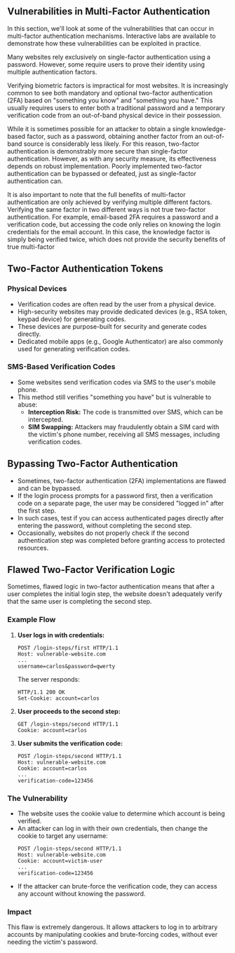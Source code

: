 ## Vulnerabilities in Multi-Factor Authentication

In this section, we'll look at some of the vulnerabilities that can occur in multi-factor authentication mechanisms. Interactive labs are available to demonstrate how these vulnerabilities can be exploited in practice.

Many websites rely exclusively on single-factor authentication using a password. However, some require users to prove their identity using multiple authentication factors.

Verifying biometric factors is impractical for most websites. It is increasingly common to see both mandatory and optional two-factor authentication (2FA) based on "something you know" and "something you have." This usually requires users to enter both a traditional password and a temporary verification code from an out-of-band physical device in their possession.

While it is sometimes possible for an attacker to obtain a single knowledge-based factor, such as a password, obtaining another factor from an out-of-band source is considerably less likely. For this reason, two-factor authentication is demonstrably more secure than single-factor authentication. However, as with any security measure, its effectiveness depends on robust implementation. Poorly implemented two-factor authentication can be bypassed or defeated, just as single-factor authentication can.

It is also important to note that the full benefits of multi-factor authentication are only achieved by verifying multiple different factors. Verifying the same factor in two different ways is not true two-factor authentication. For example, email-based 2FA requires a password and a verification code, but accessing the code only relies on knowing the login credentials for the email account. In this case, the knowledge factor is simply being verified twice, which does not provide the security benefits of true multi-factor

## Two-Factor Authentication Tokens

### Physical Devices

- Verification codes are often read by the user from a physical device.
- High-security websites may provide dedicated devices (e.g., RSA token, keypad device) for generating codes.
- These devices are purpose-built for security and generate codes directly.
- Dedicated mobile apps (e.g., Google Authenticator) are also commonly used for generating verification codes.

### SMS-Based Verification Codes

- Some websites send verification codes via SMS to the user's mobile phone.
- This method still verifies "something you have" but is vulnerable to abuse:
  - **Interception Risk:** The code is transmitted over SMS, which can be intercepted.
  - **SIM Swapping:** Attackers may fraudulently obtain a SIM card with the victim's phone number, receiving all SMS messages, including verification codes.

## Bypassing Two-Factor Authentication

- Sometimes, two-factor authentication (2FA) implementations are flawed and can be bypassed.
- If the login process prompts for a password first, then a verification code on a separate page, the user may be considered "logged in" after the first step.
- In such cases, test if you can access authenticated pages directly after entering the password, without completing the second step.
- Occasionally, websites do not properly check if the second authentication step was completed before granting access to protected resources.

## Flawed Two-Factor Verification Logic

Sometimes, flawed logic in two-factor authentication means that after a user completes the initial login step, the website doesn't adequately verify that the same user is completing the second step.

### Example Flow

1. **User logs in with credentials:**

   ```http
   POST /login-steps/first HTTP/1.1
   Host: vulnerable-website.com
   ...
   username=carlos&password=qwerty
   ```

   The server responds:

   ```http
   HTTP/1.1 200 OK
   Set-Cookie: account=carlos
   ```

2. **User proceeds to the second step:**

   ```http
   GET /login-steps/second HTTP/1.1
   Cookie: account=carlos
   ```

3. **User submits the verification code:**
   ```http
   POST /login-steps/second HTTP/1.1
   Host: vulnerable-website.com
   Cookie: account=carlos
   ...
   verification-code=123456
   ```

### The Vulnerability

- The website uses the cookie value to determine which account is being verified.
- An attacker can log in with their own credentials, then change the cookie to target any username:
  ```http
  POST /login-steps/second HTTP/1.1
  Host: vulnerable-website.com
  Cookie: account=victim-user
  ...
  verification-code=123456
  ```
- If the attacker can brute-force the verification code, they can access any account without knowing the password.

### Impact

This flaw is extremely dangerous. It allows attackers to log in to arbitrary accounts by manipulating cookies and brute-forcing codes, without ever needing the victim's password.
